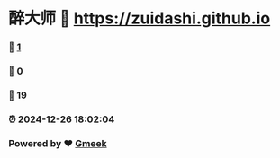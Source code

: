 # 醉大师 :link: https://zuidashi.github.io 
### :page_facing_up: [1](https://zuidashi.github.io/tag.html) 
### :speech_balloon: 0 
### :hibiscus: 19 
### :alarm_clock: 2024-12-26 18:02:04 
### Powered by :heart: [Gmeek](https://github.com/Meekdai/Gmeek)
